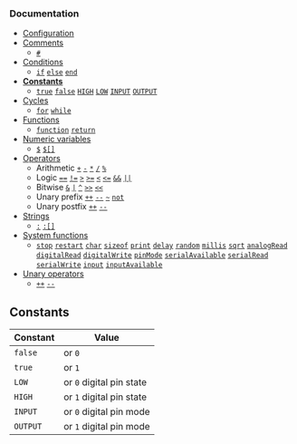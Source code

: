 ### Documentation
- [Configuration](/documentation/configuration.md)
- [Comments](/documentation/comments.md)
  - [`#`]()  
- [Conditions](/documentation/conditions.md)
  - [`if`]() [`else`]() [`end`]()
- **[Constants](/documentation/constants.md)**
  - [`true`]() [`false`]() [`HIGH`]() [`LOW`]() [`INPUT`]() [`OUTPUT`]()
- [Cycles](/documentation/cycles.md)
  - [`for`](/documentation/cycles.md#for) [`while`](/documentation/cycles.md#while)
- [Functions](/documentation/functions.md)
  - [`function`]() [`return`]()
- [Numeric variables](/documentation/numeric-variables.md)
  - [`$`]() [`$[]`]()
- [Operators](/documentation/operators.md)
  - Arithmetic [`+`]() [`-`]() [`*`]() [`/`]() [`%`]()
  - Logic [`==`]() [`!=`]() [`>`]() [`>=`]() [`<`]() [`<=`]() [`&&`]() [`||`]()
  - Bitwise [`&`]() [`|`]() [`^`]() [`>>`]() [`<<`]()
  - Unary prefix [`++`]() [`--`]() [`~`]() [`not`]()
  - Unary postfix [`++`]() [`--`]()
- [Strings](/documentation/strings.md)
  - [`:`]() [`:[]`]()
- [System functions](/documentation/system-functions.md)
  - [`stop`]() [`restart`]() [`char`]() [`sizeof`]() [`print`]() [`delay`]() [`random`]() [`millis`]() [`sqrt`]() [`analogRead`]() [`digitalRead`]() [`digitalWrite`]() [`pinMode`]() [`serialAvailable`]() [`serialRead`]() [`serialWrite`]() [`input`]() [`inputAvailable`]()
- [Unary operators](/documentation/unary-operators.md)
  - [`++`]() [`--`]()

## Constants

| Constant   | Value                       |
| ---------- | --------------------------- |
| `false`    | or `0`                      |
| `true`     | or `1`                      |
| `LOW`      | or `0` digital pin state    |
| `HIGH`     | or `1` digital pin state    |
| `INPUT`    | or `0` digital pin mode     |
| `OUTPUT`   | or `1` digital pin mode     |
